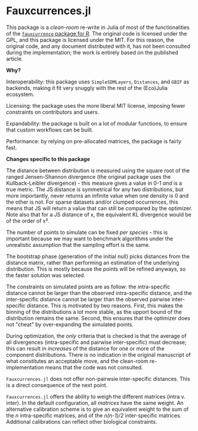 # Fauxcurrences.jl

This package is a *clean-room* re-write in Julia of most of the functionalities
of the [`fauxcurrence` package for R][paper]. The original code is licensed
under the GPL, and this package is licensed under the MIT. For this reason, the
original code, and any document distributed with it, has not been consulted
during the implementation; the work is entirely based on the published article.

[paper]: https://onlinelibrary.wiley.com/doi/full/10.1111/ecog.05880

**Why?**

Interoperability: this package uses `SimpleSDMLayers`, `Distances`, and `GBIF`
as backends, making it fit very snuggly with the rest of the (Eco)Julia
ecosystem.

Licensing: the package uses the more liberal MIT license, imposing fewer
constraints on contributors and users.

Expandability: the package is built on a lot of modular functions, to ensure
that custom workflows can be built.

Performance: by relying on pre-allocated matrices, the package is fairly fast.

**Changes specific to this package**

The distance between distribution is measured using the square root of the
ranged Jensen-Shannon divergence (the original package uses the Kullback-Leibler
divergence) - this measure gives a value in 0-1 *and* is a true metric. The JS
distance is symmetrical for any two distributions, but more importantly, never
returns an infinite value when one density is 0 and the other is not. For sparse
datasets and/or clumped occurrences, this means that JS will return a value that
can still be compared by the optimizer. Note also that for a JS distance of x,
the equivalent KL divergence would be of the order of x².

The number of points to simulate can be fixed *per species* - this is important
because we may want to benchmark algorithms under the unrealistic assumption
that the sampling effort is the same.

The bootstrap phase (generation of the initial null) picks distances from the
distance matrix, rather than performing an estimation of the underlying
distribution. This is mostly because the points will be refined anyways, so the
faster solution was selected.

The constraints on simulated points are as follow: the intra-specific distance
cannot be larger than the observed intra-specific distance, and the
inter-specific distance cannot be larger than the observed pairwise
inter-specific distance. This is motivated by two reasons. First, this makes the
binning of the distributions a lot more stable, as the upport bound of the
distribution remains the same. Second, this ensures that the optimizer does not
"cheat" by over-expanding the simulated points.

During optimization, the *only* criteria that is checked is that the average of
all divergences (intra-specific and pairwise inter-specific) must decrease; this
can result in *increases* of the distance for one or more of the component
distributions. There is no indication in the original manuscript of what
constitutes an acceptable move, and the clean-room re-implementation means that
the code was not consulted.

`Fauxcurrences.jl` does not offer non-pairwsie inter-specific distances. This is
a direct consequence of the next point.

`Fauxcurrences.jl` offers the ability to weigh the different matrices (intra v.
inter). In the default configuration, all *matrices* have the same weight. An
alternative calibration scheme is to give an equivalent weight to the sum of the
*n* intra-specific matrices, and of the *n(n-1)/2* inter-specific matrices.
Additional calibrations can reflect other biological constraints.